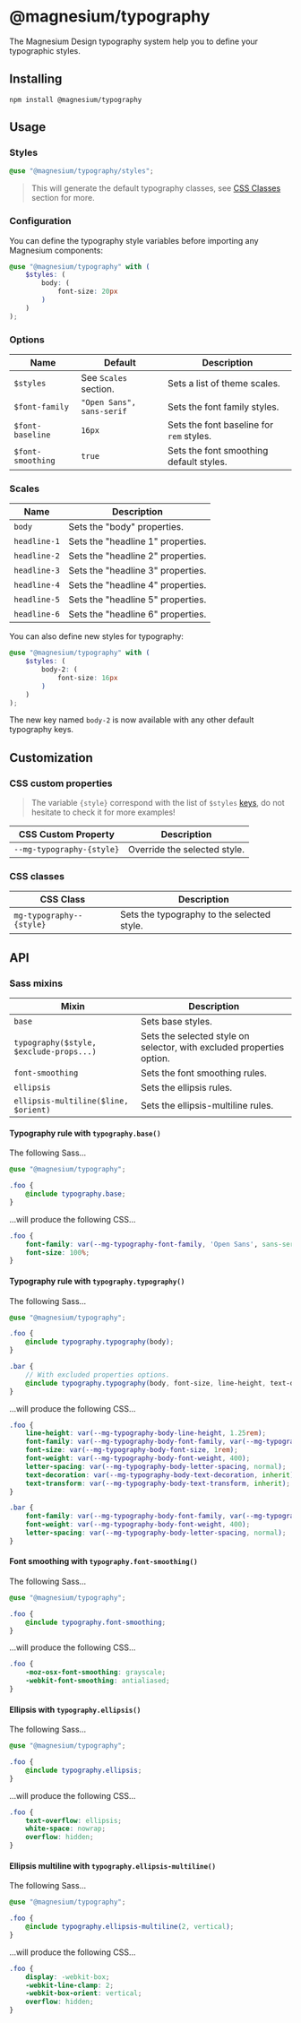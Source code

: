 # @magnesium/typography

The Magnesium Design typography system help you to define your typographic styles.

## Installing

```shell
npm install @magnesium/typography
```

## Usage

### Styles

```scss
@use "@magnesium/typography/styles";
```

> This will generate the default typography classes, see [CSS Classes](#css-classes) section for more.

### Configuration

You can define the typography style variables before importing any Magnesium components:

```scss
@use "@magnesium/typography" with (
    $styles: (
        body: (
            font-size: 20px
        )
    )
);
```

### Options

| Name              | Default                   | Description                              |
|-------------------|---------------------------|------------------------------------------|
| `$styles`         | See `Scales` section.     | Sets a list of theme scales.             |
| `$font-family`    | `"Open Sans", sans-serif` | Sets the font family styles.             |
| `$font-baseline`  | `16px`                    | Sets the font baseline for `rem` styles. |
| `$font-smoothing` | `true`                    | Sets the font smoothing default styles.  |

### Scales

| Name         | Description                       |
|--------------|-----------------------------------|
| `body`       | Sets the "body" properties.       |
| `headline-1` | Sets the "headline 1" properties. |
| `headline-2` | Sets the "headline 2" properties. |
| `headline-3` | Sets the "headline 3" properties. |
| `headline-4` | Sets the "headline 4" properties. |
| `headline-5` | Sets the "headline 5" properties. |
| `headline-6` | Sets the "headline 6" properties. |

You can also define new styles for typography:

```scss
@use "@magnesium/typography" with (
    $styles: (
        body-2: (
            font-size: 16px
        )
    )
);
```

The new key named `body-2` is now available with any other default typography keys.

## Customization

### CSS custom properties

> The variable `{style}` correspond with the list of `$styles` [keys](#scales), do not hesitate to check it for
> more examples!

| CSS Custom Property       | Description                  |
|---------------------------|------------------------------|
| `--mg-typography-{style}` | Override the selected style. |

### CSS classes

| CSS Class                | Description                                |
|--------------------------|--------------------------------------------|
| `mg-typography--{style}` | Sets the typography to the selected style. |

## API

### Sass mixins

| Mixin                                   | Description                                                           |
|-----------------------------------------|-----------------------------------------------------------------------|
| `base`                                  | Sets base styles.                                                     |
| `typography($style, $exclude-props...)` | Sets the selected style on selector, with excluded properties option. |
| `font-smoothing`                        | Sets the font smoothing rules.                                        |
| `ellipsis`                              | Sets the ellipsis rules.                                              |
| `ellipsis-multiline($line, $orient)`    | Sets the ellipsis-multiline rules.                                    |

#### Typography rule with `typography.base()`

The following Sass...

```scss
@use "@magnesium/typography";

.foo {
    @include typography.base;
}
```

...will produce the following CSS...

```css
.foo {
    font-family: var(--mg-typography-font-family, 'Open Sans', sans-serif);
    font-size: 100%;
}
```

#### Typography rule with `typography.typography()`

The following Sass...

```scss
@use "@magnesium/typography";

.foo {
    @include typography.typography(body);
}

.bar {
    // With excluded properties options.
    @include typography.typography(body, font-size, line-height, text-decoration, text-transform);
}
```

...will produce the following CSS...

```css
.foo {
    line-height: var(--mg-typography-body-line-height, 1.25rem);
    font-family: var(--mg-typography-body-font-family, var(--mg-typography-font-family, 'Open Sans', sans-serif));
    font-size: var(--mg-typography-body-font-size, 1rem);
    font-weight: var(--mg-typography-body-font-weight, 400);
    letter-spacing: var(--mg-typography-body-letter-spacing, normal);
    text-decoration: var(--mg-typography-body-text-decoration, inherit);
    text-transform: var(--mg-typography-body-text-transform, inherit);
}

.bar {
    font-family: var(--mg-typography-body-font-family, var(--mg-typography-font-family, 'Open Sans', sans-serif));
    font-weight: var(--mg-typography-body-font-weight, 400);
    letter-spacing: var(--mg-typography-body-letter-spacing, normal);
}
```

#### Font smoothing with `typography.font-smoothing()`

The following Sass...

```scss
@use "@magnesium/typography";

.foo {
    @include typography.font-smoothing;
}
```

...will produce the following CSS...

```css
.foo {
    -moz-osx-font-smoothing: grayscale;
    -webkit-font-smoothing: antialiased;
}
```

#### Ellipsis with `typography.ellipsis()`

The following Sass...

```scss
@use "@magnesium/typography";

.foo {
    @include typography.ellipsis;
}
```

...will produce the following CSS...

```css
.foo {
    text-overflow: ellipsis;
    white-space: nowrap;
    overflow: hidden;
}
```

#### Ellipsis multiline with `typography.ellipsis-multiline()`

The following Sass...

```scss
@use "@magnesium/typography";

.foo {
    @include typography.ellipsis-multiline(2, vertical);
}
```

...will produce the following CSS...

```css
.foo {
    display: -webkit-box;
    -webkit-line-clamp: 2;
    -webkit-box-orient: vertical;
    overflow: hidden;
}
```
